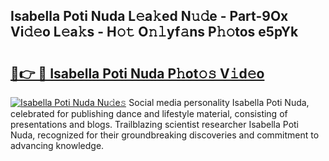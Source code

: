 ## Isabella Poti Nuda L𝚎a𝚔ed N𝚞𝚍e - Part-9Ox Vi𝚍𝚎o L𝚎a𝚔s - H𝚘𝚝 O𝚗𝚕yf𝚊ns P𝚑𝚘tos e5pYk

# <h2><a href="http://kff7f7n.oniu.top/?m=Isabella+Poti+Nuda">🔗👉 🔴 Isabella Poti Nuda P𝚑ot𝚘𝚜 V𝚒d𝚎o</a></h2>

[![Isabella Poti Nuda Nu𝚍e𝚜](https://i.imgur.com/0qMVB7G.gif)](http://kff7f7n.oniu.top/?m=Isabella+Poti+Nuda)
Social media personality Isabella Poti Nuda, celebrated for publishing dance and lifestyle material, consisting of presentations and blogs. Trailblazing scientist researcher Isabella Poti Nuda, recognized for their groundbreaking discoveries and commitment to advancing knowledge.  
